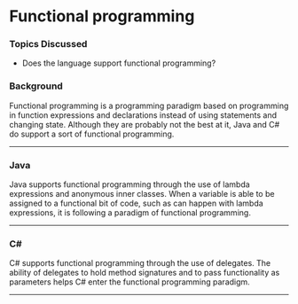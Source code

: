 # Functional programming
### Topics Discussed
* Does the language support functional programming?

### Background
Functional programming is a programming paradigm based on programming in function expressions and declarations instead of using statements and changing state. Although they are probably not the best at it, Java and C# do support a sort of functional programming.

---

### Java
Java supports functional programming through the use of lambda expressions and anonymous inner classes. When a variable is able to be assigned to a functional bit of code, such as can happen with lambda expressions, it is following a paradigm of functional programming.

---

### C#
C# supports functional programming through the use of delegates. The ability of delegates to hold method signatures and to pass functionality as parameters helps C# enter the functional programming paradigm.

---
